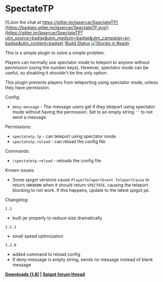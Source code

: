 # SpectateTP

[![Join the chat at https://gitter.im/lasercar/SpectateTP](https://badges.gitter.im/lasercar/SpectateTP.svg)](https://gitter.im/lasercar/SpectateTP?utm_source=badge&utm_medium=badge&utm_campaign=pr-badge&utm_content=badge)
[!Build Status](https://travis-ci.org/lasercar/SpectateTP.svg)
[![Stories in Ready](https://badge.waffle.io/lasercar/SpectateTP.png?label=ready&title=Ready)](https://waffle.io/lasercar/SpectateTP)

This is a simple plugin to solve a simple problem.

Players can normally use spectator mode to teleport to anyone without permission (using the number keys). However, spectator mode can be useful, so disabling it shouldn't be the only option.

This plugin prevents players from teleporting using spectator mode, unless they have permission.

Config:
- `deny-message` - The message users get if they teleport using spectator mode without having the permission. Set to an empty string `''` to not send a message.

Permissions:
- `spectatetp.tp` - can teleport using spectator mode
- `spectatetp.reload` - can reload the config file

Commands:
- `/spectatetp-reload` - reloads the config file

Known issues:
- Some spigot versions cause `PlayerTeleportEvent.TeleportCause` to return `UNKNOWN` when it should return `SPECTATE`, causing the teleport blocking to not work. If this happens, update to the latest spigot jar.

Changelog:

`1.1`
- built jar properly to reduce size dramatically

`1.1.1`
- small speed optimization

`1.2.0`
- added command to reload config
- if deny-message is empty string, sends no message instead of blank message

**[Downloads (1.8)](https://github.com/lasercar/SpectateTP/releases) | [Spigot forum thread](https://www.spigotmc.org/resources/spectatetp.12003)**
